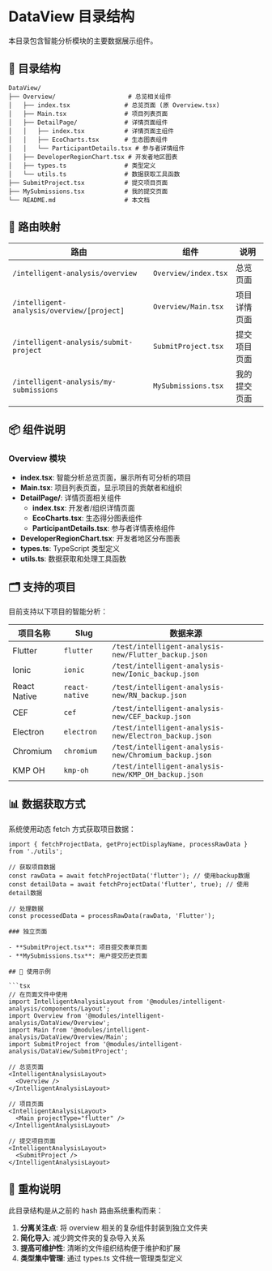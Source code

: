 # DataView 目录结构

本目录包含智能分析模块的主要数据展示组件。

## 📁 目录结构

```
DataView/
├── Overview/                    # 总览相关组件
│   ├── index.tsx               # 总览页面 (原 Overview.tsx)
│   ├── Main.tsx                # 项目列表页面
│   ├── DetailPage/             # 详情页面组件
│   │   ├── index.tsx           # 详情页面主组件
│   │   ├── EcoCharts.tsx       # 生态图表组件
│   │   └── ParticipantDetails.tsx # 参与者详情组件
│   ├── DeveloperRegionChart.tsx # 开发者地区图表
│   ├── types.ts                # 类型定义
│   └── utils.ts                # 数据获取工具函数
├── SubmitProject.tsx           # 提交项目页面
├── MySubmissions.tsx           # 我的提交页面
└── README.md                   # 本文档
```

## 🔄 路由映射

| 路由                                       | 组件                 | 说明         |
| ------------------------------------------ | -------------------- | ------------ |
| `/intelligent-analysis/overview`           | `Overview/index.tsx` | 总览页面     |
| `/intelligent-analysis/overview/[project]` | `Overview/Main.tsx`  | 项目详情页面 |
| `/intelligent-analysis/submit-project`     | `SubmitProject.tsx`  | 提交项目页面 |
| `/intelligent-analysis/my-submissions`     | `MySubmissions.tsx`  | 我的提交页面 |

## 📦 组件说明

### Overview 模块

- **index.tsx**: 智能分析总览页面，展示所有可分析的项目
- **Main.tsx**: 项目列表页面，显示项目的贡献者和组织
- **DetailPage/**: 详情页面相关组件
  - **index.tsx**: 开发者/组织详情页面
  - **EcoCharts.tsx**: 生态得分图表组件
  - **ParticipantDetails.tsx**: 参与者详情表格组件
- **DeveloperRegionChart.tsx**: 开发者地区分布图表
- **types.ts**: TypeScript 类型定义
- **utils.ts**: 数据获取和处理工具函数

## 🗂️ 支持的项目

目前支持以下项目的智能分析：

| 项目名称     | Slug           | 数据来源                                              |
| ------------ | -------------- | ----------------------------------------------------- |
| Flutter      | `flutter`      | `/test/intelligent-analysis-new/Flutter_backup.json`  |
| Ionic        | `ionic`        | `/test/intelligent-analysis-new/Ionic_backup.json`    |
| React Native | `react-native` | `/test/intelligent-analysis-new/RN_backup.json`       |
| CEF          | `cef`          | `/test/intelligent-analysis-new/CEF_backup.json`      |
| Electron     | `electron`     | `/test/intelligent-analysis-new/Electron_backup.json` |
| Chromium     | `chromium`     | `/test/intelligent-analysis-new/Chromium_backup.json` |
| KMP OH       | `kmp-oh`       | `/test/intelligent-analysis-new/KMP_OH_backup.json`   |

## 📊 数据获取方式

系统使用动态 fetch 方式获取项目数据：

````tsx
import { fetchProjectData, getProjectDisplayName, processRawData } from './utils';

// 获取项目数据
const rawData = await fetchProjectData('flutter'); // 使用backup数据
const detailData = await fetchProjectData('flutter', true); // 使用detail数据

// 处理数据
const processedData = processRawData(rawData, 'Flutter');

### 独立页面

- **SubmitProject.tsx**: 项目提交表单页面
- **MySubmissions.tsx**: 用户提交历史页面

## 🎯 使用示例

```tsx
// 在页面文件中使用
import IntelligentAnalysisLayout from '@modules/intelligent-analysis/components/Layout';
import Overview from '@modules/intelligent-analysis/DataView/Overview';
import Main from '@modules/intelligent-analysis/DataView/Overview/Main';
import SubmitProject from '@modules/intelligent-analysis/DataView/SubmitProject';

// 总览页面
<IntelligentAnalysisLayout>
  <Overview />
</IntelligentAnalysisLayout>

// 项目页面
<IntelligentAnalysisLayout>
  <Main projectType="flutter" />
</IntelligentAnalysisLayout>

// 提交项目页面
<IntelligentAnalysisLayout>
  <SubmitProject />
</IntelligentAnalysisLayout>
````

## 🔧 重构说明

此目录结构是从之前的 hash 路由系统重构而来：

1. **分离关注点**: 将 overview 相关的复杂组件封装到独立文件夹
2. **简化导入**: 减少跨文件夹的复杂导入关系
3. **提高可维护性**: 清晰的文件组织结构便于维护和扩展
4. **类型集中管理**: 通过 types.ts 文件统一管理类型定义
